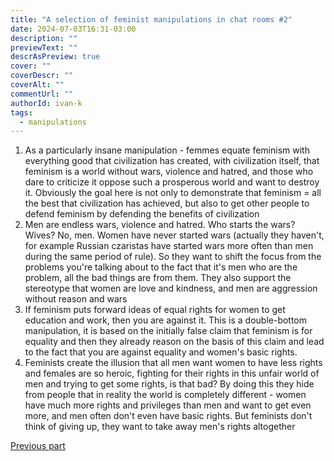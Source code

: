```yaml
---
title: "A selection of feminist manipulations in chat rooms #2"
date: 2024-07-03T16:31-03:00
description: ""
previewText: ""
descrAsPreview: true
cover: ""
coverDescr: ""
coverAlt: ""
commentUrl: ""
authorId: ivan-k
tags:
  - manipulations
---
```

1. As a particularly insane manipulation - femmes equate feminism with everything good that civilization has created, with civilization itself, that feminism is a world without wars, violence and hatred, and those who dare to criticize it oppose such a prosperous world and want to destroy it. Obviously the goal here is not only to demonstrate that feminism = all the best that civilization has achieved, but also to get other people to defend feminism by defending the benefits of civilization
2. Men are endless wars, violence and hatred. Who starts the wars? Wives? No, men. Women have never started wars (actually they haven't, for example Russian czaristas have started wars more often than men during the same period of rule). So they want to shift the focus from the problems you're talking about to the fact that it's men who are the problem, all the bad things are from them. They also support the stereotype that women are love and kindness, and men are aggression without reason and wars
3. If feminism puts forward ideas of equal rights for women to get education and work, then you are against it. This is a double-bottom manipulation, it is based on the initially false claim that feminism is for equality and then they already reason on the basis of this claim and lead to the fact that you are against equality and women's basic rights.
4. Feminists create the illusion that all men want women to have less rights and females are so heroic, fighting for their rights in this unfair world of men and trying to get some rights, is that bad? By doing this they hide from people that in reality the world is completely different - women have much more rights and privileges than men and want to get even more, and men often don't even have basic rights. But feminists don't think of giving up, they want to take away men's rights altogether

[Previous part](./2024-a-selection-of-feminist-manipulations-in-chat-rooms-1)
